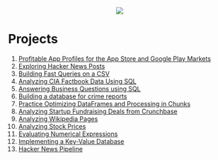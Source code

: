 <p align="center">
  <img src="https://github.com/lis-r-barreto/Data-Engineering/blob/main/data-engineering-cover.png" >
</p>

# Projects

1. [Profitable App Profiles for the App Store and Google Play Markets](https://github.com/lis-r-barreto/Data-Engineering/blob/main/01_Profitable_App_Profiles_for_the_App_Store_and_Google_Play_Markets.ipynb)
2. [Exploring Hacker News Posts](https://github.com/lis-r-barreto/Data-Engineering/blob/main/02_Exploring_Hacker_News_Posts.ipynb)
3. [Building Fast Queries on a CSV](https://github.com/lis-r-barreto/Data-Engineering/blob/main/03_Building_Fast_Queries_on_a_CSV.ipynb)
4. [Analyzing CIA Factbook Data Using SQL](https://github.com/lis-r-barreto/Data-Engineering/blob/main/04_Analyzing_CIA_Factbook_Data_Using_SQL.ipynb)
5. [Answering Business Questions using SQL](https://github.com/lis-r-barreto/Data-Engineering/blob/main/05_Answering_Business_Questions_using_SQL.ipynb)
6. [Building a database for crime reports](https://github.com/lis-r-barreto/Data-Engineering/blob/main/06_Building_a_PostgreSQL_database_for_crime_reports.ipynb)
7. [Practice Optimizing DataFrames and Processing in Chunks](https://github.com/lis-r-barreto/Data-Engineering/blob/main/07_Practice_Optimizing_DataFrames_and_Processing_in_Chunks.ipynb)
8. [Analyzing Startup Fundraising Deals from Crunchbase](https://github.com/lis-r-barreto/Data-Engineering/blob/main/08_Analyzing_Startup_Fundraising_Deals_from_Crunchbase.ipynb)
9. [Analyzing Wikipedia Pages](https://github.com/lis-r-barreto/Data-Engineering/blob/main/09_Analyzing_Wikipedia_Pages.ipynb)
10. [Analyzing Stock Prices](https://github.com/lis-r-barreto/Data-Engineering/blob/main/10_Analyzing_Stock_Prices.ipynb)
11. [Evaluating Numerical Expressions](https://github.com/lis-r-barreto/Data-Engineering/blob/main/11_Evaluating_Numerical_Expressions.ipynb)
12. [Implementing a Key-Value Database](https://github.com/lis-r-barreto/Data-Engineering/blob/main/12_Implementing_a_Key_Value_Database.ipynb)
13. [Hacker News Pipeline](https://github.com/lis-r-barreto/Data-Engineering/blob/main/13_Hacker_News_Pipeline.ipynb)
